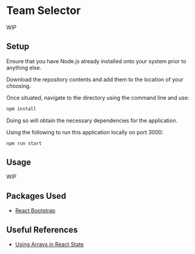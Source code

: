 # Team Selector

WIP

Setup
-----

Ensure that you have Node.js already installed onto your system prior to anything else.

Download the repository contents and add them to the location of your choosing.

Once situated, navigate to the directory using the command line and use:

```bash
npm install
```

Doing so will obtain the necessary dependencies for the application.

Using the following to run this application locally on port 3000:

```bash
npm run start
```

Usage
-----

WIP

Packages Used
-----------------
- [React Bootstrap](https://react-bootstrap.github.io/)

Useful References
-----------------
- [Using Arrays in React State](https://www.robinwieruch.de/react-state-array-add-update-remove)